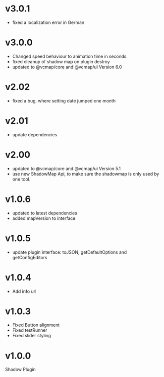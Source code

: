 # v3.0.1

- fixed a localization error in German

# v3.0.0

- Changed speed behaviour to animation time in seconds
- fixed cleanup of shadow map on plugin destroy
- updated to @vcmap/core and @vcmap/ui Version 6.0

# v2.02

- fixed a bug, where setting date jumped one month

# v2.01

- update dependencies

# v2.00

- updated to @vcmap/core and @vcmap/ui Version 5.1
- use new ShadowMap Api, to make sure the shadowmap is only used by one tool.

# v1.0.6

- updated to latest dependencies
- added mapVersion to interface

# v1.0.5

- update plugin interface: toJSON, getDefaultOptions and getConfigEditors

# v1.0.4

- Add info url

# v1.0.3

- Fixed Button alignment
- Fixed testRunner
- Fixed slider styling

# v1.0.0

Shadow Plugin
